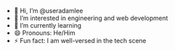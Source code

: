 - 👋 Hi, I’m @useradamlee
- 👀 I’m interested in engineering and web development
- 🌱 I’m currently learning 
- 😄 Pronouns: He/Him
- ⚡ Fun fact: I am well-versed in the tech scene

<!---
useradamlee/useradamlee is a ✨ special ✨ repository because its `README.md` (this file) appears on your GitHub profile.
You can click the Preview link to take a look at your changes.
--->
